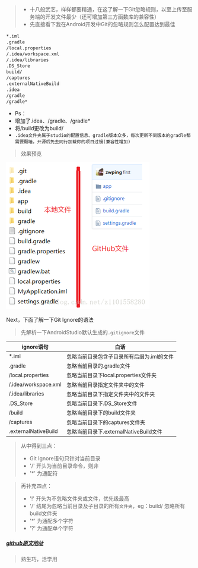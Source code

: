 > - 十八般武艺，样样都要精通，在这了解一下Git忽略规则，以至上传至服务端的开发文件最少（还可增加第三方函数库的兼容性）
> - 先直接看下我在Android开发中Git的忽略规则怎么配置达到最佳

```
*.iml
.gradle
/local.properties
/.idea/workspace.xml
/.idea/libraries
.DS_Store
build/
/captures
.externalNativeBuild
.idea
/gradle
/gradle*
```
- Ps：
- 增加了.idea、/gradle、/gradle*
- 将/build更改为build/
- `.idea文件夹属于studio的配置信息、gradle版本众多，每次更新不同版本的gradle都需要翻墙，开源后免去同行加载你的项目过慢(兼容性增加)`
>  效果预览

![修改了Git Ignore后文件列表对比](https://github.com/zwping-win/RESOURCES/blob/master/android/%E4%BF%AE%E6%94%B9%E4%BA%86GitIgnore%E5%90%8E%E6%96%87%E4%BB%B6%E5%88%97%E8%A1%A8%E5%AF%B9%E6%AF%94%E5%9B%BE%E7%89%87.png?raw=true)


Next，下面了解一下Git Ignore的语法

> 先解析一下AndroidStudio默认生成的`.gitignore`文件

| ignore语句 | 白话 |
| --- | --- |
| *.iml | 忽略当前目录包含子目录所有后缀为.iml的文件 |
| .gradle | 忽略当前目录的.gradle文件 |
| /local.properties| 忽略当前目录下local.properties文件夹 |
| /.idea/workspace.xml| 忽略当前目录指定文件夹中的文件 |
| /.idea/libraries| 忽略当前目录下指定文件夹中的文件夹 |
| .DS_Store| 忽略当前目录下.DS_Store文件 |
| /build| 忽略当前目录下的build文件夹 |
| /captures| 忽略当前目录下的captures文件夹 |
| .externalNativeBuild| 忽略当前目录下.externalNativeBuild文件 |

> 从中得到三点：
>
> - Git Ignore语句只针对当前目录
> - '/' 开头为当前目录命令，则非
> - '*' 为通配符

> 再补充四点：
>
> - '!' 开头为不忽略文件夹或文件，优先级最高
> - '/' 结尾为忽略当前目录及子目录的所有`文件夹`，eg：build/ 忽略所有build文件夹
> - '*' 为通配多个字符
> - '?' 为通配单个字符

##### [github原文地址](https://github.com/zwping/PNotes/blob/master/gitignore.md)
> 熟生巧，活学用
